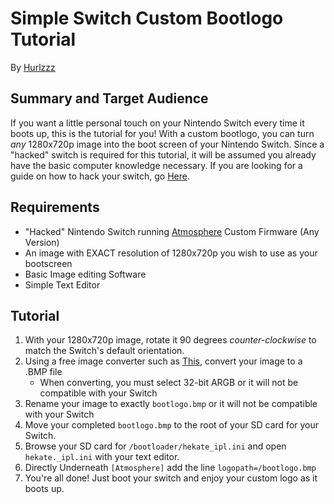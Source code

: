 # Simple Switch Custom Bootlogo Tutorial #
By [Hurlzzz](https://github.com/Hurlzzz "To my profile")

## Summary and Target Audience ##
If you want a little personal touch on your Nintendo Switch every time it boots up, this is the tutorial for you! With a custom bootlogo, you can turn *any* 1280x720p image into the boot screen of your Nintendo Switch. Since a "hacked" switch is required for this tutorial, it will be assumed you already have the basic computer knowledge necessary. If you are looking for a guide on how to hack your switch, go [Here](https://switch.homebrew.guide/).

## Requirements ##
- "Hacked" Nintendo Switch running [Atmosphere](https://github.com/Atmosphere-NX/Atmosphere/releases) Custom Firmware (Any Version)
- An image with EXACT resolution of 1280x720p you wish to use as your bootscreen
- Basic Image editing Software
- Simple Text Editor

## Tutorial ##

1. With your 1280x720p image, rotate it 90 degrees *counter-clockwise* to match the Switch's default orientation.
2. Using a free image converter such as [This](https://online-converting.com/image/convert2bmp/), convert your image to a .BMP file
    - When converting, you must select 32-bit ARGB or it will not be compatible with your Switch
3. Rename your image to exactly `bootlogo.bmp` or it will not be compatible with your Switch
4. Move your completed `bootlogo.bmp` to the root of your SD card for your Switch.
5. Browse your SD card for `/bootloader/hekate_ipl.ini` and open `hekate._ipl.ini` with your text editor.
6. Directly Underneath `[Atmosphere]` add the line `logopath=/bootlogo.bmp`
7. You're all done! Just boot your switch and enjoy your custom logo as it boots up.

